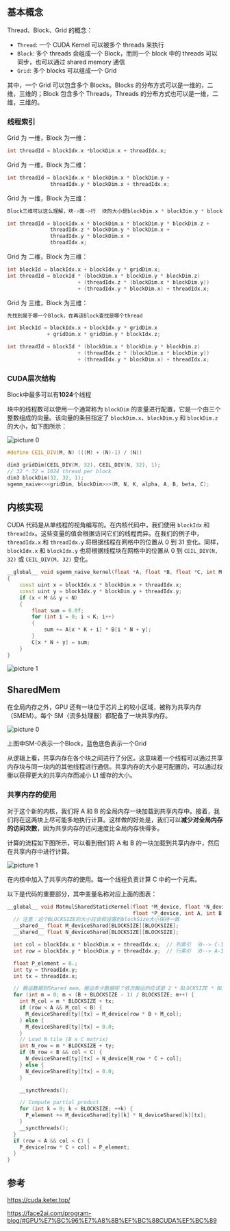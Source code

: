 ## 基本概念

Thread、Block、Grid 的概念：

- `Thread`: 一个 CUDA Kernel 可以被多个 threads 来执行
- `Block`: 多个 threads 会组成一个 Block，而同一个 block 中的 threads 可以同步，也可以通过 shared memory 通信
- `Grid`: 多个 blocks 可以组成一个 Grid

其中，一个 Grid 可以包含多个 Blocks。Blocks 的分布方式可以是一维的，二维，三维的；Block 包含多个 Threads，Threads 的分布方式也可以是一维，二维，三维的。



### 线程索引

Grid 为 一维，Block 为一维：

```cpp
int threadId = blockIdx.x *blockDim.x + threadIdx.x; 
```

Grid 为 一维，Block 为二维：

```cpp
int threadId = blockIdx.x * blockDim.x * blockDim.y + 
              threadIdx.y * blockDim.x + threadIdx.x;  
```

Grid 为 一维，Block 为三维：

```cpp
Block三维可以这么理解，块->面->行  块的大小是blockDim.x * blockDim.y * blockDim.z，在第blockIdx.x个块中，面的大小是blockDim.y * blockDim.x，第threadIdx.z面，行的大小是blockDim.x，第threadIdx.y行，第threadIdx.x个

int threadId = blockIdx.x * blockDim.x * blockDim.y * blockDim.z + 
              threadIdx.z * blockDim.y * blockDim.x +
              threadIdx.y * blockDim.x + 
    		  threadIdx.x;  
```

Grid 为 二维，Block 为三维：

```cpp
int blockId = blockIdx.x + blockIdx.y * gridDim.x;  
int threadId = blockId * (blockDim.x * blockDim.y * blockDim.z)  
                       + (threadIdx.z * (blockDim.x * blockDim.y))  
                       + (threadIdx.y * blockDim.x) + threadIdx.x;  
```

Grid 为 三维，Block 为三维：

```cpp
先找到属于哪一个Block，在再该Block查找是哪个thread

int blockId = blockIdx.x + blockIdx.y * gridDim.x  
             + gridDim.x * gridDim.y * blockIdx.z;  

int threadId = blockId * (blockDim.x * blockDim.y * blockDim.z)  
                       + (threadIdx.z * (blockDim.x * blockDim.y))  
                       + (threadIdx.y * blockDim.x) + threadIdx.x; 
```



### CUDA层次结构

Block中最多可以有**1024**个线程

块中的线程数可以使用一个通常称为 `blockDim` 的变量进行配置，它是一个由三个整数组成的向量。该向量的条目指定了 `blockDim.x`、`blockDim.y` 和 `blockDim.z` 的大小，如下图所示：

![picture 0](https://cuda.keter.top/assets/images/0b35adb64a964e56018dc9fb7277269a3efa72b1526058609e0860f33e00426b-b3a7e4298b605de4f56edfff09169f1a.png)



```cpp
#define CEIL_DIV(M, N) (((M) + (N)-1) / (N))

dim3 gridDim(CEIL_DIV(M, 32), CEIL_DIV(N, 32), 1);
// 32 * 32 = 1024 thread per block
dim3 blockDim(32, 32, 1);
sgemm_naive<<<gridDim, blockDim>>>(M, N, K, alpha, A, B, beta, C);
```



## 内核实现

CUDA 代码是从单线程的视角编写的。在内核代码中，我们使用 `blockIdx` 和 `threadIdx`。这些变量的值会根据访问它们的线程而异。在我们的例子中，`threadIdx.x` 和 `threadIdx.y` 将根据线程在网格中的位置从 0 到 31 变化。同样，`blockIdx.x` 和 `blockIdx.y` 也将根据线程块在网格中的位置从 0 到 `CEIL_DIV(N, 32)` 或 `CEIL_DIV(M, 32)` 变化。

```cpp
__global__ void sgemm_naive_kernel(float *A, float *B, float *C, int M, int N, int K)
{
    const uint x = blockIdx.x * blockDim.x + threadIdx.x;
    const uint y = blockIdx.y * blockDim.y + threadIdx.y;
    if (x < M && y < N)
    {
        float sum = 0.0f;
        for (int i = 0; i < K; i++)
        {
            sum += A[x * K + i] * B[i * N + y];
        }
        C[x * N + y] = sum;
    }
}
```

![picture 1](https://cuda.keter.top/assets/images/6f55c7f9531e5efd955eab9a572ef5406733498bc0b50abed0e73985d88c840b-a41ab97d63a8f3d017bacaede20e8b5e.png)

## SharedMem

在全局内存之外，GPU 还有一块位于芯片上的较小区域，被称为共享内存（SMEM）。每个 SM（流多处理器）都配备了一块共享内存。

![picture 0](https://cuda.keter.top/assets/images/264915564b04781951d36d7d8527b418bbe0fea3a3969563a639f6575c1febd5-adf32b636af54b74924dbbf8f2d2fb5d.png)

上图中SM-0表示一个Block，蓝色底色表示一个Grid

从逻辑上看，共享内存在各个块之间进行了分区。这意味着一个线程可以通过共享内存块与同一块内的其他线程进行通信。共享内存的大小是可配置的，可以通过权衡以获得更大的共享内存而减小 L1 缓存的大小。

### 共享内存的使用

对于这个新的内核，我们将 A 和 B 的全局内存一块加载到共享内存中。接着，我们将在这两块上尽可能多地执行计算。这样做的好处是，我们可以**减少对全局内存的访问次数**，因为共享内存的访问速度比全局内存快得多。

计算的流程如下图所示，可以看到我们将 A 和 B 的一块加载到共享内存中，然后在共享内存中进行计算。

![picture 1](https://cuda.keter.top/assets/images/b99194dc785674eb6347c91f3b30e150d29fc238e2c63332641d9c55a205fd8f-ce2c38eb987040be927b813243edb690.png)

在内核中加入了共享内存的使用。每一个线程负责计算 C 中的一个元素。

以下是代码的重要部分，其中变量名称对应上面的图表：



```c++
__global__ void MatmulSharedStaticKernel(float *M_device, float *N_device,
                                         float *P_device, int A, int B, int C) {
  // 注意：这个BLOCKSIZE的大小应该和设置的blockSize大小保持一致
  __shared__ float M_deviceShared[BLOCKSIZE][BLOCKSIZE];
  __shared__ float N_deviceShared[BLOCKSIZE][BLOCKSIZE];

  int col = blockIdx.x * blockDim.x + threadIdx.x;  // 列索引 （0--> C-1）
  int row = blockIdx.y * blockDim.y + threadIdx.y;  // 行索引 （0--> A-1）

  float P_element = 0.;
  int ty = threadIdx.y;
  int tx = threadIdx.x;

  // 搬运数据到Shared mem，搬运多少数据呢？依次搬运的应该是 2 * BLOCKSIZE * BLOCKSIZE
  for (int m = 0; m < (B + BLOCKSIZE - 1) / BLOCKSIZE; m++) {
    int M_col = m * BLOCKSIZE + tx;
    if (row < A && M_col < B) {
      M_deviceShared[ty][tx] = M_device[row * B + M_col];
    } else {
      M_deviceShared[ty][tx] = 0.0;
    }
    // Load N tile (B x C matrix)
    int N_row = m * BLOCKSIZE + ty;
    if (N_row < B && col < C) {
      N_deviceShared[ty][tx] = N_device[N_row * C + col];
    } else {
      N_deviceShared[ty][tx] = 0.0;
    }

    __syncthreads();

    // Compute partial product
    for (int k = 0; k < BLOCKSIZE; ++k) {
      P_element += M_deviceShared[ty][k] * N_deviceShared[k][tx];
    }
    __syncthreads();
  }
  if (row < A && col < C) {
    P_device[row * C + col] = P_element;
  }
}

```





## 参考

https://cuda.keter.top/

https://face2ai.com/program-blog/#GPU%E7%BC%96%E7%A8%8B%EF%BC%88CUDA%EF%BC%89